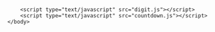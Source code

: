 <!DOCTYPE html>
<html>
	<head>
	<meta charset="UTF=8">
	<title></title>
	</head>
	<body>
		<canvas id="canvas" style="display:block;margin:50px auto;">
		</canvas>
		
		<script type="text/javascript" src="digit.js"></script>
		<script type="text/javascript" src="countdown.js"></script>
	</body>
</html>
